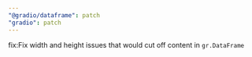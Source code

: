 ```yaml
---
"@gradio/dataframe": patch
"gradio": patch
---
```


fix:Fix width and height issues that would cut off content in `gr.DataFrame`

